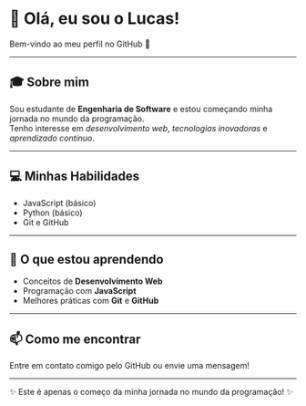 # 👋 Olá, eu sou o Lucas!  
Bem-vindo ao meu perfil no GitHub 🚀  

---

## 🎓 Sobre mim  
Sou estudante de **Engenharia de Software** e estou começando minha jornada no mundo da programação.  
Tenho interesse em *desenvolvimento web*, *tecnologias inovadoras* e *aprendizado contínuo*.  

---

## 💻 Minhas Habilidades  
- JavaScript (básico)  
- Python (básico)  
- Git e GitHub  

---

## 🌱 O que estou aprendendo  
- Conceitos de **Desenvolvimento Web**  
- Programação com **JavaScript**  
- Melhores práticas com **Git** e **GitHub**  

---

## 📫 Como me encontrar  
Entre em contato comigo pelo GitHub ou envie uma mensagem!  

---

✨ Este é apenas o começo da minha jornada no mundo da programação! ✨
